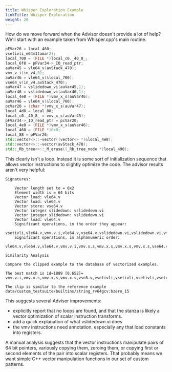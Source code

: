 ```yaml
---
title: Whisper Exploration Example
linkTitle: Whisper Exploration
weight: 20
---
```


How do we move forward when the Advisor doesn't provide a lot of help?  We'll start with an example
taken from Whisper.cpp's main routine.

```cpp
pFVar26 = local_460;
vsetivli_e64m1tama(2);
local_700 = (FILE *)local_c0._40_8_;
local_6f8 = pFVar34->_IO_read_ptr;
auVar45 = vle64_v(avStack_470);
vmv_v_i(in_v4,0);
auVar46 = vle64_v(&local_700);
vse64_v(in_v4,avStack_470);
auVar47 = vslidedown_vi(auVar45,1);
auVar46 = vslidedown_vi(auVar46,1);
local_4e0 = (FILE *)vmv_x_s(auVar46);
auVar46 = vle64_v(&local_700);
pcVar20 = (char *)vmv_x_s(auVar47);
local_4d8 = local_88;
local_c0._40_8_ = vmv_x_s(auVar45);
pFVar34->_IO_read_ptr = pcVar20;
local_4e8 = (FILE *)vmv_x_s(auVar46);
local_460 = (FILE *)0x0;
local_88 = pFVar26;
std::vector<>::~vector((vector<> *)&local_4e8);
std::vector<>::~vector(avStack_470);
std::_Rb_tree<>::_M_erase((_Rb_tree_node *)local_490);
```

This clearly isn't a loop.  Instead it is some sort of initialization sequence that allows
vector instructions to slightly optimize the code.  The advisor results aren't very helpful:

```text
Signatures:

    Vector length set to = 0x2
    Element width is = 64 bits
    Vector load: vle64.v
    Vector load: vle64.v
    Vector store: vse64.v
    Vector integer slidedown: vslidedown.vi
    Vector integer slidedown: vslidedown.vi
    Vector load: vle64.v
    Significant operations, in the order they appear:
        vsetivli,vle64.v,vmv.v.i,vle64.v,vse64.v,vslidedown.vi,vslidedown.vi,vmv.x.s,vle64.v,vmv.x.s,vmv.x.s,vmv.x.s
    Significant operations, in alphanumeric order:
        vle64.v,vle64.v,vle64.v,vmv.v.i,vmv.x.s,vmv.x.s,vmv.x.s,vmv.x.s,vse64.v,vsetivli,vslidedown.vi,vslidedown.vi

Similarity Analysis

Compare the clipped example to the database of vectorized examples.

The best match is id=1889 [0.652]= vmv.v.i,vmv.x.s,vmv.x.s,vmv.x.s,vse8.v,vsetivli,vsetivli,vsetivli,vsetvli

The clip is similar to the reference example data/custom_testsuite/builtins/string_rv64gcv:bzero_15

```

This suggests several Advisor improvements:

* explicitly report that no loops are found, and that the stanza is likely a vector optimization of
  scalar instruction transforms.
* add a quick explanation of what vslidedown.vi does
* the vmv instructions need annotation, especially any that load constants into registers.

A manual analysis suggests that the vector instructions manipulate pairs of 64 bit pointers,
variously copying them, zeroing them, or copying first or second elements of the pair into
scalar registers.  That probably means we want simple C++ vector manipulation functions in our
set of custom patterns.
